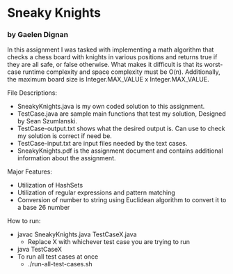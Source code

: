 # Sneaky Knights
### by Gaelen Dignan

In this assignment I was tasked with implementing a math algorithm that checks a chess board with knights in various positions and returns true if they are all safe, or false otherwise. What makes it difficult is that its worst-case runtime complexity and space complexity must be O(n). Additionally, the maximum board size is Integer.MAX_VALUE x Integer.MAX_VALUE.

File Descriptions:
- SneakyKnights.java is my own coded solution to this assignment.
- TestCase.java are sample main functions that test my solution, Designed by Sean Szumlanski.
- TestCase-output.txt shows what the desired output is. Can use to check my solution is correct if need be.
- TestCase-input.txt are input files needed by the text cases.
- SneakyKnights.pdf is the assignment document and contains additional information about the assignment.

Major Features:
- Utilization of HashSets
- Utilization of regular expressions and pattern matching
- Conversion of number to string using Euclidean algorithm to convert it to a base 26 number

How to run:
- javac SneakyKnights.java TestCaseX.java
    - Replace X with whichever test case you are trying to run
- java TestCaseX
- To run all test cases at once
    - ./run-all-test-cases.sh